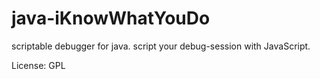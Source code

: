 java-iKnowWhatYouDo
===================

scriptable debugger for java. script your debug-session with JavaScript.




License: GPL
